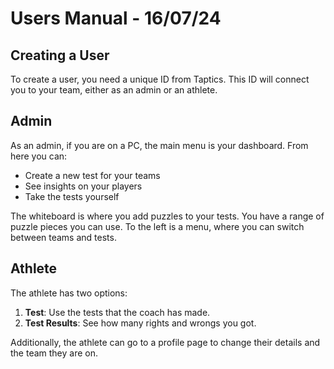 # Users Manual - 16/07/24

## Creating a User

To create a user, you need a unique ID from Taptics. This ID will connect you to your team, either as an admin or an athlete.

## Admin

As an admin, if you are on a PC, the main menu is your dashboard. From here you can:
- Create a new test for your teams
- See insights on your players
- Take the tests yourself

The whiteboard is where you add puzzles to your tests. You have a range of puzzle pieces you can use. To the left is a menu, where you can switch between teams and tests.

## Athlete

The athlete has two options:
1. **Test**: Use the tests that the coach has made.
2. **Test Results**: See how many rights and wrongs you got.

Additionally, the athlete can go to a profile page to change their details and the team they are on.
